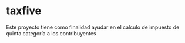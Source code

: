 # taxfive
Este proyecto tiene como finalidad ayudar en el calculo de impuesto de quinta categoría a los contribuyentes
